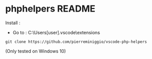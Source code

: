 # phphelpers README

Install : 
- Go to : C:\Users\[user]\.vscode\extensions
```
git clone https://github.com/pierreminiggio/vscode-php-helpers
```

(Only tested on Windows 10)
